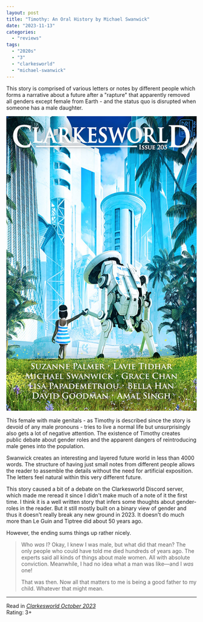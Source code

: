 ```yaml
---
layout: post
title: "Timothy: An Oral History by Michael Swanwick"
date: "2023-11-13"
categories:
  - "reviews"
tags:
  - "2020s"
  - "3"
  - "clarkesworld"
  - "michael-swanwick"
---
```


This story is comprised of various letters or notes by different people which forms a narrative about a future after a "rapture" that apparently removed all genders except female from Earth - and the status quo is disrupted when someone has a male daughter.

![](/assets/images/cw_205_800.jpg)

This female with male genitals - as Timothy is described since the story is devoid of any male pronouns - tries to live a normal life but unsurprisingly also gets a lot of negative attention. The existence of Timothy creates public debate about gender roles and the apparent dangers of reintroducing male genes into the population.

Swanwick creates an interesting and layered future world in less than 4000 words. The structure of having just small notes from different people allows the reader to assemble the details without the need for artificial exposition. The letters feel natural within this very different future.

This story caused a bit of a debate on the Clarkesworld Discord server, which made me reread it since I didn't make much of a note of it the first time. I think it is a well written story that infers some thoughts about gender-roles in the reader. But it still mostly built on a binary view of gender and thus it doesn't really break any new ground in 2023. It doesn't do much more than Le Guin and Tiptree did about 50 years ago.

However, the ending sums things up rather nicely.

> Who _was_ I? Okay, I knew I was male, but what did that mean? The only people who could have told me died hundreds of years ago. The experts said all kinds of things about male women. All with absolute conviction. Meanwhile, I had no idea what a man was like—and I _was_ one!
>
> That was then. Now all that matters to me is being a good father to my child. Whatever that might mean.

* * *

Read in _[Clarkesworld October 2023](https://clarkesworldmagazine.com/swanwick_10_23/)_\
Rating: 3+

